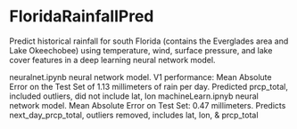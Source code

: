 # FloridaRainfallPred
Predict historical rainfall for south Florida (contains the Everglades area and Lake Okeechobee)
using temperature, wind, surface pressure, and lake cover features in a deep learning neural network model.

neuralnet.ipynb neural network model. V1 performance: Mean Absolute Error on the Test Set of 1.13 millimeters of rain per day. Predicted prcp_total, included outliers, did not include lat, lon
machineLearn.ipnyb neural network model. Mean Absolute Error on Test Set: 0.47 millimeters. Predicts next_day_prcp_total, outliers removed, includes lat, lon, & prcp_total

